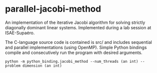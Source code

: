 # parallel-jacobi-method

An implementation of the iterative Jacobi algorithm for solving strictly diagonally dominant linear systems. Implemented during a lab session at ISAE-Supaéro.

The C-language source code is contained is src/ and includes sequential and parallel implementations (using OpenMP).
Simple Python bindings compile and consecutively run the program with desired arguments.

```shell
python -m python_binding.jacobi_method --num_threads (an int) --problem dimension (an int)
```
